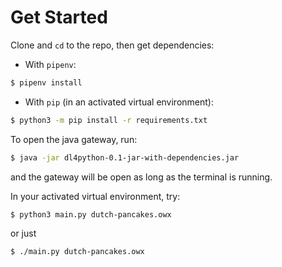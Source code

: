 # Get Started

Clone and `cd` to the repo, then get dependencies:

- With `pipenv`:
```bash
$ pipenv install
```

- With `pip` (in an activated virtual environment):
```bash
$ python3 -m pip install -r requirements.txt
```

To open the java gateway, run:
```bash
$ java -jar dl4python-0.1-jar-with-dependencies.jar
```
and the gateway will be open as long as the terminal is running.

In your activated virtual environment, try:
```bash
$ python3 main.py dutch-pancakes.owx
```

or just 
```bash
$ ./main.py dutch-pancakes.owx
```
